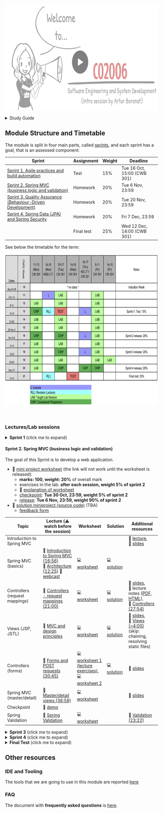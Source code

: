 <link rel='stylesheet' href='./web/swiss.css'/>

<a href="https://leicester.cloud.panopto.eu/Panopto/Pages/Viewer.aspx?id=69fe1611-62b5-4d3a-b556-a96800b4f2bc"><img src="web/L0_thumbnail_play.png" alt="CO2006 introductory session" height="350" width="800"></a>


<details><summary>Study Guide</summary>

## Study Guide

The **study guide** is available :notebook_with_decorative_cover: [here](./CO2006-studyguide-18-19.pdf).

</details>

## Module Structure and Timetable 

The module is split in four main parts, called [sprints](https://en.wikipedia.org/wiki/Scrum_(software_development)#Sprint), and each sprint has a goal, that is an assessed component:

| Sprint | Assignment | Weight | Deadline |
|--|--|--|--|
| [Sprint 1. Agile practices and build automation](#sprint-1-agile-practices-and-build-automation) | Test | 15% | Tue 16 Oct, 15:00 (CWB 301) |
| [Sprint 2. Spring MVC (business logic and validation)](#sprint-2-spring-mvc-business-logic-and-validation) | Homework | 20% | Tue 6 Nov, 23:59 |
| [Sprint 3. Quality Assurance (Behaviour-Driven Development)](#sprint-3-quality-assurance-behaviour-driven-development) | Homework | 20% | Tue 20 Nov, 23:59 |
| [Sprint 4. Spring Data (JPA) and Spring Security](#sprint-4-spring-data-jpa-and-spring-security) | Homework | 20% | Fri 7 Dec, 23:59 |
|  | Final test | 25% | Wed 12 Dec, 14:00 (CWB 301) |

See below the timetable for the term:

<img src="web/sampletimetable.png" alt="CO2006 timetable" height="500" width="800">


<br />
<br />
<br />



### Lectures/Lab sessions

<details><summary><b>Sprint 1</b> (click me to expand)</summary>

#### Sprint 1. Agile practices and build automation

The goal for this sprint is a test on agile practices in software development, Groovy and Gradle:
* :dart: **TEST: Tuesday 16th October, CW3 Lab (out of 100, weight: 15%): 15:00-15:50**
* :nerd_face: Contents to be assessed in the test summarised [here](./sprint1.test.md#contents-for-test-sprint-1)
  * The **revision session** will be on **Monday 15 October, 14:00, in Brookfield Lecture Theatre**
* :computer: A sample test is available [here](https://bit.ly/2DE8j1I) (this is a link to Blackboard and you need to be signed in for it to work)

&nbsp;&nbsp;&nbsp;&nbsp;&nbsp;&nbsp;&nbsp;&nbsp;&nbsp;&nbsp;&nbsp;&nbsp;&nbsp;&nbsp;&nbsp;&nbsp;&nbsp;&nbsp;&nbsp;&nbsp;&nbsp;&nbsp;&nbsp;&nbsp;&nbsp;&nbsp;&nbsp;&nbsp;&nbsp;&nbsp;&nbsp;&nbsp;&nbsp;&nbsp;&nbsp;&nbsp;&nbsp;&nbsp;&nbsp;&nbsp;&nbsp;&nbsp;&nbsp;&nbsp;&nbsp;&nbsp;&nbsp;&nbsp;&nbsp;&nbsp;&nbsp;&nbsp;&nbsp;&nbsp;<img src="web/bannerSessions.png" alt="what to do in lab sessions" height="200" width="600">

| Topic | Lecture  (:warning: watch before the session) | Worksheet | Solution | Additional resources | 
|--|--|--|--|--|
| Introduction to Build Automation | - | - | - | :movie_camera: [lecture](https://leicester.cloud.panopto.eu/Panopto/Pages/Viewer.aspx?id=a4e9fc02-2df3-4a00-b55b-a96d00c81305), <br/> :notebook_with_decorative_cover: [slides](./lectureNotes/sprint1.lecture.pdf), <br/>:movie_camera: [Waterfall Fundamentals and Its Problems (21:14)](https://app.pluralsight.com/player?course=agile-fundamentals&author=stephen-haunts&name=agile-fundamentals-m2&clip=0&mode=live), <br/> :movie_camera: [What is agile all about? (28:41)](https://app.pluralsight.com/player?course=agile-fundamentals&author=stephen-haunts&name=agile-fundamentals-m3&clip=0&mode=live), <br/> :movie_camera: [Common agile misconceptions (20:12)](https://app.pluralsight.com/player?course=agile-fundamentals&author=stephen-haunts&name=agile-fundamentals-m4&clip=0&mode=live),<br/> :movie_camera: [Advantages and disadvantages (18:48)](https://app.pluralsight.com/player?course=agile-fundamentals&author=stephen-haunts&name=agile-fundamentals-m5&clip=0&mode=live) |
| Integrated Development Environments (IDEs)	 | :movie_camera: [Intro to IDEs (19:33)](https://leicester.cloud.panopto.eu/Panopto/Pages/Viewer.aspx?id=9624f170-8536-4ad6-9655-a96500e049e9), <br/> :movie_camera: [Pair programming (16:05)](https://leicester.cloud.panopto.eu/Panopto/Pages/Viewer.aspx?id=a21e8ac3-d6ee-4ccc-bf7b-a96c00a0af9c) | :computer: [worksheet](./sprint1/IDE_exercises/) |  | :notebook_with_decorative_cover: lecture notes ([PDF](./lectureNotes/sprint1.lab1.IDE.pdf), [HTML](./lectureNotes/sprint1.lab1.IDE.md)) |
| Groovy (basic syntax and collections) | :movie_camera: [Intro to Groovy (26:35)](https://app.pluralsight.com/player?course=groovy-fundamentals&author=jeremy-jarrell&name=groovy-fundamentals-m1&clip=0&mode=live) | :computer: [worksheet](./sprint1/Groovy_exercises/) | :computer: [solution](./sprint1/Groovy_exercises_solution/src/solution/exercises_solutions.groovy) | :notebook_with_decorative_cover: lecture notes ([PDF](./lectureNotes/sprint1.lab2.Groovy.pdf), [HTML](./lectureNotes/sprint1.lab2.Groovy.md)) <br/> :movie_camera: [Groovy's basic syntax (31:13)](https://app.pluralsight.com/player?course=groovy-fundamentals&author=jeremy-jarrell&name=groovy-fundamentals-m2&clip=0&mode=live) |  
|  Gradle (tasks and dependencies)  		| :movie_camera: [Intro to Gradle (18:59)](https://app.pluralsight.com/player?course=gradle-fundamentals&author=kevin-jones&name=gradle-fundamentals-m1&clip=0&mode=live), <br/>  :movie_camera: [Tasks (20:50)](https://app.pluralsight.com/player?course=gradle-fundamentals&author=kevin-jones&name=gradle-fundamentals-m2&clip=0&mode=live) | :computer: [worksheet](./sprint1/Gradle_ex01/) | :computer: [solution](./sprint1/Gradle_ex01_solution/build.gradle) | :movie_camera: [Task dependencies (17:18)](https://app.pluralsight.com/player?course=gradle-fundamentals&author=kevin-jones&name=gradle-fundamentals-m3&clip=0&mode=live), <br/> :movie_camera: [Typed tasks (11:36)](https://app.pluralsight.com/player?course=gradle-fundamentals&author=kevin-jones&name=gradle-fundamentals-m4&clip=0&mode=live),<br/> :notebook_with_decorative_cover: lecture notes ([PDF](./lectureNotes/sprint1.lab3.Gradle.pdf), [HTML](./lectureNotes/sprint1.lab3.Gradle.md)), <br/> :movie_camera: [webcast (questions on Buildship)](https://leicester.cloud.panopto.eu/Panopto/Pages/Viewer.aspx?id=ad336c72-edd0-48c2-a4d6-a97300a4fae9) |
| Gradle (Plugins - Java, Groovy, external dependencies) 		| :movie_camera: [Java projects (18:59)](https://app.pluralsight.com/player?course=gradle-fundamentals&author=kevin-jones&name=gradle-fundamentals-m5&clip=0&mode=live)* | :computer: [worksheet](./sprint1/Gradle_ex02/) | :computer: [solution](./sprint1/Gradle_ex02_solution/) | :notebook_with_decorative_cover: lecture notes ([PDF](./lectureNotes/sprint1.lab4.Gradle.pdf), [HTML](./lectureNotes/sprint1.lab4.Gradle.md)), <br/> :movie_camera: [External dependencies (24:15)](https://app.pluralsight.com/player?course=gradle-fundamentals&author=kevin-jones&name=gradle-fundamentals-m5&clip=0&mode=live)  | 
| Gradle (external dependencies, testing, wrapper) 		| :movie_camera: [Testing (16:13)](https://app.pluralsight.com/player?course=gradle-fundamentals&author=kevin-jones&name=gradle-fundamentals-m7&clip=0&mode=live) | :computer: [worksheet](./sprint1/Gradle_ex03/) | :computer: [solution](./sprint1/Gradle_ex03_solution/)  | :notebook_with_decorative_cover: lecture notes ([PDF](./lectureNotes/sprint1.lab5.Gradle.pdf), [HTML](./lectureNotes/sprint1.lab5.Gradle.md)) | 
| Revision 		| :movie_camera: [revision](https://leicester.cloud.panopto.eu/Panopto/Pages/Viewer.aspx?id=55abaa08-2cc1-4090-afc4-a97a00d6b638) |  |  | :notebook_with_decorative_cover: [slides](./lectureNotes/sprint1.revision.pdf) | 


\* Skip `Writing a multi-project build`

<br />
<br />
<br />

</details> 

#### Sprint 2. Spring MVC (business logic and validation)

The goal of this Sprint is to develop a web application. 

* :dart: [mini project worksheet](./sprint2/miniproject.md) (the link will not work until the worksheet is released):
  * **marks: 100, weight: 20%** of overall mark
  * exercises in the lab: **after each session, weight 5% of sprint 2**
  * :movie_camera: [explanation of worksheet](https://leicester.cloud.panopto.eu/Panopto/Pages/Viewer.aspx?id=782c2163-8da7-4ac6-ac1e-a98600b626f8)
  * [checkpoint](./sprint2/miniproject.md#checkpoint): **Tue 30 Oct, 23:59, weight 5% of sprint 2**
  * [release](./sprint2/miniproject.md#release): **Tue 6 Nov, 23:59, weight 90% of sprint 2**
* :loudspeaker: [solution miniproject (source code)]() (TBA)
  * [feedback form]()

| Topic | Lecture  (:warning: watch before the session) | Worksheet | Solution | Additional resources | 
|--|--|--|--|--|
| Introduction to Spring MVC				|  |  | | :movie_camera: [lecture](https://leicester.cloud.panopto.eu/Panopto/Pages/Viewer.aspx?id=b9485004-f43e-4da0-bd86-a97d00f85ec6), <br/>  :notebook_with_decorative_cover: [slides](./lectureNotes/sprint2.lecture.pdf) | 
| Spring MVC (basics)					| :movie_camera: [Introduction to Spring MVC (16:56)](https://app.pluralsight.com/player?course=springmvc-intro&author=bryan-hansen&name=springmvc-m1-intro&clip=0&mode=live)<br/>:movie_camera: [Architecture (12:25)](https://app.pluralsight.com/player?course=springmvc-intro&author=bryan-hansen&name=springmvc-m3-architecture&clip=0&mode=live) :movie_camera: [webcast](https://leicester.cloud.panopto.eu/Panopto/Pages/Viewer.aspx?id=22d81fc5-c1fd-491f-a703-a97e008a7f9a)| :computer: [worksheet](./sprint2/SpringMvc_ex01/readme.md) | :computer: [solution](./sprint2/SpringMvc_ex01_solution/)  | | 
| Controllers (request mappings) 		| <br/> :movie_camera: [Controllers - request mappings (21:00)](https://leicester.cloud.panopto.eu/Panopto/Pages/Viewer.aspx?id=36f7f901-8ec8-4281-8b18-a980014228bd) <br/> | :computer: [worksheet](./sprint2/SpringMvc_ex02/readme.md) | :computer: [solution](./sprint2/SpringMvc_ex02_solution/) | :notebook_with_decorative_cover: [slides](./lectureNotes/sprint2.lab2.handouts.pdf), <br/> :notebook_with_decorative_cover: lecture notes ([PDF](./lectureNotes/sprint2.lab2.pdf), [HTML](./lectureNotes/sprint2.lab2.md)), <br/> :movie_camera: [Controllers (27:54)](https://app.pluralsight.com/player?course=springmvc-intro&author=bryan-hansen&name=springmvc-m4-controllers&clip=0&mode=live)  |
| Views (JSP, JSTL)						| :movie_camera: [MVC and design principles](https://leicester.cloud.panopto.eu/Panopto/Pages/Viewer.aspx?id=7871e274-b7bf-4f84-901c-a98200e2e2b4) | :computer: [worksheet](./sprint2/SpringMvc_ex02b) | :computer: [solution](./sprint2/SpringMvc_ex02b_solution) | :notebook_with_decorative_cover: [slides](./lectureNotes/sprint2.lab3.handouts.pdf), <br/> :movie_camera: [Views (~4:00)](https://app.pluralsight.com/player?course=springmvc-intro&author=bryan-hansen&name=springmvc-m5-views&clip=0&mode=live) (skip: chaining, resolving static files) |
| Controllers (forms)			 		| :movie_camera: [Forms and POST requests (30:45)](https://leicester.cloud.panopto.eu/Panopto/Pages/Viewer.aspx?id=f7f35297-4376-418e-b7f8-a98401895282) | :computer: [worksheet 1 (lecture exercises)](./sprint2/SpringMvc_ex03b/readme.md),<br/>:computer: [worksheet 2](./sprint2/SpringMvc_ex03/readme.md) | :computer: [solution](./sprint2/SpringMvc_ex03_solution/) | :notebook_with_decorative_cover: [slides](./lectureNotes/sprint2.lab3.handouts.pdf)  |
| Spring MVC (master/detail)						| :movie_camera: [Master/detail views (36:58)](https://leicester.cloud.panopto.eu/Panopto/Pages/Viewer.aspx?id=1a9e3a03-7534-436f-a08c-a987016e43a7) | :computer: [worksheet](./sprint2/SpringMvc_ex04/readme.md) | <!-- :computer: [demo solution](./sprint2/SpringMvc_ex04_demo_solution/),<br/>:computer: [worksheet solution](./sprint2/SpringMvc_ex04_solution/) --> | :notebook_with_decorative_cover: [slides](./lectureNotes/sprint2.lab5.handouts.pdf) |
| Checkpoint 						| :movie_camera: [demo]() |  | | |
| Spring Validation 						| :movie_camera: [Spring Validation]()  | :computer: [worksheet](./sprint2/SpringMvc_ex05/readme.md) | <!-- :computer: [solution](./sprint2/SpringMvc_ex05_solution/) --> | :movie_camera: [Validation (23:22)](https://app.pluralsight.com/player?course=springmvc-intro&author=bryan-hansen&name=springmvc-m7-validation&clip=0&mode=live) |


<details><summary><b>Sprint 3</b> (click me to expand)</summary>


<br />
<br />
<br />


#### Sprint 3. Quality Assurance (Behaviour-Driven Development)

:warning: The links under this section will be enabled once sprint 3 starts.

The goal of this Sprint is to develop a web application:
* :dart: [mini project worksheet](./miniproject.md) (the link will not work until the worksheet is released):
  * **marks: 100, weight: 20%** of overall mark
  * [checkpoint](): **Tue 13 Nov, 23:59, weight 10% of sprint 3**
  * [release](): **Tue 20 Nov, 23:59, weight 90% of sprint 3**
* :loudspeaker: [solution miniproject (source code)]() (TBA)
  * [feedback form]()
  
| Topic | Lecture  (:warning: watch before the session) | Worksheet | Solution | Additional resources | 
|--|--|--|--|--|
| Introduction to Quality Assurance			|  |  | | :movie_camera: [lecture](), <br/>  :notebook_with_decorative_cover: [slides]() | 
| TDD with JUnit/Hamcrest			|  :movie_camera: [lecture]() | :computer: [worksheet]() |  | |
| Triangulation 						|  :movie_camera: [lecture]() | :computer: [worksheet]() |  | |
| Spock 								| :movie_camera: [lecture]() | :computer: [worksheet]() |  | |
| Spring Test Framework				|  :movie_camera: [lecture]() | :computer: [worksheet]() |  | |
| Testing criteria			 		|  :movie_camera: [lecture]() | :computer: [worksheet]() |  | |



<br />
<br />
<br />

</details>

<details><summary><b>Sprint 4</b> (click me to expand)</summary>

#### Sprint 4. Spring Data (JPA) and Spring Security

:warning: The links under this section will be enabled once sprint 4 starts.

The goal of this Sprint is to develop a web application:
* :dart: [mini project worksheet](./miniproject.md) (the link will not work until the worksheet is released):
  * **marks: 100, weight: 20%** of overall mark
  * [checkpoint](): **Thu 29 Nov, 23:59, weight 10% of sprint 4**
  * [release](): **Fri 7 Dec, 23:59, weight 90% of sprint 4**
* :loudspeaker: [solution miniproject (source code)]() (TBA)
  * [feedback form]()

| Topic | Lecture  (:warning: watch before the session) | Worksheet | Solution | Additional resources | 
|--|--|--|--|--|
| Intro to Spring Data/Security			|  |  | | :movie_camera: [lecture](), <br/>  :notebook_with_decorative_cover: [slides]() | 
| Revision SQL |  |  :computer:[exercise 01](./ex01.md)  <br/> :movie_camera: [explanation]() |  | |
| ORM problem | :movie_camera: [ORM1 (16:53)]() | :computer: [exercise 02](./sprint4.ex02/)  <br/> :movie_camera:[explanation]() |  |  |
| ORM solution (JPA) | :movie_camera: [ORM2 (15:11)]() |  :computer:[exercise 03](./sprint4.ex03/) <br/> :movie_camera:[explanation]() |  |  |
| Spring Data | :movie_camera: [ORM3 (25:04)]() |  :computer: [exercise 04](./sprint4.ex04/) <br/> :movie_camera: [explanation]() |  |   |   |
| Spring Data |  | :computer: [exercise 05](./sprint4.ex05/) <br/> :movie_camera:  [explanation]() | |  |  |
| Spring Security  | :movie_camera: [Spring Security (54:14)]() |  :computer: [exercise 06](./sprint4.ex06/) <br/> :movie_camera: [explanation]() |  |  | Watch the lecture, fetch ex06 and watch its explanation. |  


<br />
<br />
<br />

</details>

<details><summary><b>Final Test</b> (click me to expand)</summary>

#### Final test (assessed coursework)

* :dart: **Final Test (covering sprints 2, 3 and 4): Wednesday 12th December, 14:00-15:00**
* :nerd_face: Contents to be assessed in the test summarised here
  * The **revision session** will be on **Monday 10th December, 14:00, in KE LT2**
* :computer: A sample test can be found [here]()


<br />
<br />
<br />

</details>

## Other resources

### IDE and Tooling

The tools that we are going to use in this module are reported [here](./tooling.md)   

### FAQ

The document with **frequently asked questions** is [here](./faq.md).




